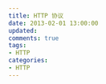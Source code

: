 ```yaml
---
title: HTTP 协议
date: 2013-02-01 13:00:00
updated:
comments: true
tags:
- HTTP
categories:
- HTTP
---
```


<!--more-->
